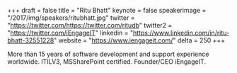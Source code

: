 +++
draft = false
title = "Ritu Bhatt"
keynote = false
speakerimage = "/2017/img/speakers/ritubhatt.jpg"
twitter = "https://twitter.com/https://twitter.com/ritudb"
twitter2 = "https://twitter.com/iEngageIT"
linkedin = "https://www.linkedin.com/in/ritu-bhatt-32551228"
website = "https://www.iengageit.com/"
delta = 250
+++

More than 15 years of software development and support experience worldwide. ITILV3, MSSharePoint certified. Founder/CEO iEngageIT.